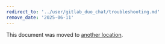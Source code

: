 ```yaml
---
redirect_to: '../user/gitlab_duo_chat/troubleshooting.md'
remove_date: '2025-06-11'
---
```


<!-- markdownlint-disable -->
<!-- vale off -->

This document was moved to [another location](gitlab_duo_chat/troubleshooting.md).

<!-- This redirect file can be deleted after <2025-06-11>. -->
<!-- Redirects that point to other docs in the same project expire in three months. -->
<!-- Redirects that point to docs in a different project or site (for example, link is not relative and starts with `https:`) expire in one year. -->
<!-- Before deletion, see: https://docs.gitlab.com/ee/development/documentation/redirects.html -->
